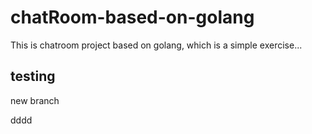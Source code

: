 # chatRoom-based-on-golang
This is chatroom project based on golang, which is a simple exercise...


## testing

new branch

dddd